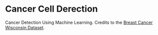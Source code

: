 # Cancer Cell Derection
Cancer Detection Using Machine Learning.
Credits to the [Breast Cancer Wisconsin Dataset](https://www.kaggle.com/uciml/breast-cancer-wisconsin-data).
